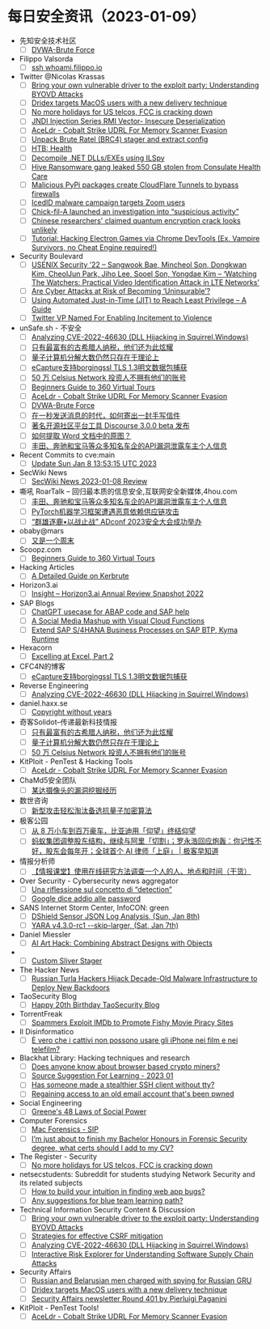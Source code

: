 # 每日安全资讯（2023-01-09）

- 先知安全技术社区
  - [ ] [DVWA-Brute Force](https://xz.aliyun.com/t/12014)
- Filippo Valsorda
  - [ ] [ssh whoami.filippo.io](https://words.filippo.io/dispatches/whoami-updated/)
- Twitter @Nicolas Krassas
  - [ ] [Bring your own vulnerable driver to the exploit party: Understanding BYOVD Attacks](https://twitter.com/Dinosn/status/1612160571796774916)
  - [ ] [Dridex targets MacOS users with a new delivery technique](https://twitter.com/Dinosn/status/1612148619104100353)
  - [ ] [No more holidays for US telcos, FCC is cracking down](https://twitter.com/Dinosn/status/1612075942813351937)
  - [ ] [JNDI Injection Series RMI Vector- Insecure Deserialization](https://twitter.com/Dinosn/status/1612075892754288640)
  - [ ] [AceLdr - Cobalt Strike UDRL For Memory Scanner Evasion](https://twitter.com/Dinosn/status/1612075767361425412)
  - [ ] [Unpack Brute Ratel (BRC4) stager and extract config](https://twitter.com/Dinosn/status/1611983139831701508)
  - [ ] [HTB: Health](https://twitter.com/Dinosn/status/1611978237160062978)
  - [ ] [Decompile .NET DLLs/EXEs using ILSpy](https://twitter.com/Dinosn/status/1611977999150104576)
  - [ ] [Hive Ransomware gang leaked 550 GB stolen from Consulate Health Care](https://twitter.com/Dinosn/status/1611977960201887744)
  - [ ] [Malicious PyPi packages create CloudFlare Tunnels to bypass firewalls](https://twitter.com/Dinosn/status/1611977926878035968)
  - [ ] [IcedID malware campaign targets Zoom users](https://twitter.com/Dinosn/status/1611977891796983808)
  - [ ] [Chick-fil-A launched an investigation into “suspicious activity”](https://twitter.com/Dinosn/status/1611977001631469571)
  - [ ] [Chinese researchers' claimed quantum encryption crack looks unlikely](https://twitter.com/Dinosn/status/1611976950461124609)
  - [ ] [Tutorial: Hacking Electron Games via Chrome DevTools (Ex. Vampire Survivors, no Cheat Engine required!)](https://twitter.com/Dinosn/status/1611976890688098307)
- Security Boulevard
  - [ ] [USENIX Security ’22 – Sangwook Bae, Mincheol Son, Dongkwan Kim, CheolJun Park, Jiho Lee, Sooel Son, Yongdae Kim – ‘Watching The Watchers: Practical Video Identification Attack in LTE Networks’](https://securityboulevard.com/2023/01/usenix-security-22-sangwook-bae-mincheol-son-dongkwan-kim-cheoljun-park-jiho-lee-sooel-son-yongdae-kim-watching-the-watchers-practical-video-identification-attack-in-lte-networks/)
  - [ ] [Are Cyber Attacks at Risk of Becoming ‘Uninsurable’?](https://securityboulevard.com/2023/01/are-cyber-attacks-at-risk-of-becoming-uninsurable/)
  - [ ] [Using Automated Just-in-Time (JIT) to Reach Least Privilege – A Guide](https://securityboulevard.com/2023/01/using-automated-just-in-time-jit-to-reach-least-privilege-a-guide/)
  - [ ] [Twitter VP Named For Enabling Incitement to Violence](https://securityboulevard.com/2023/01/twitter-vp-named-for-enabling-incitement-to-violence/)
- unSafe.sh - 不安全
  - [ ] [Analyzing CVE-2022-46630 (DLL Hijacking in Squirrel.Windows)](https://buaq.net/go-144661.html)
  - [ ] [只有最富有的古希腊人纳税，他们还为此炫耀](https://buaq.net/go-144670.html)
  - [ ] [量子计算机分解大数仍然只存在于理论上](https://buaq.net/go-144671.html)
  - [ ] [eCapture支持borgingssl TLS 1.3明文数据包捕获](https://buaq.net/go-144660.html)
  - [ ] [50 万 Celsius Network 投资人不拥有他们的账号](https://buaq.net/go-144672.html)
  - [ ] [Beginners Guide to 360 Virtual Tours](https://buaq.net/go-144658.html)
  - [ ] [AceLdr - Cobalt Strike UDRL For Memory Scanner Evasion](https://buaq.net/go-144647.html)
  - [ ] [DVWA-Brute Force](https://buaq.net/go-144636.html)
  - [ ] [在一秒发送消息的时代，如何寄出一封手写信件](https://buaq.net/go-144635.html)
  - [ ] [著名开源社区平台工具 Discourse 3.0.0 beta 发布](https://buaq.net/go-144633.html)
  - [ ] [如何提取 Word 文档中的原图？](https://buaq.net/go-144634.html)
  - [ ] [丰田、奔驰和宝马等众多知名车企的API漏洞泄露车主个人信息](https://buaq.net/go-144626.html)
- Recent Commits to cve:main
  - [ ] [Update Sun Jan  8 13:53:15 UTC 2023](https://github.com/trickest/cve/commit/f04d79c63f98b211dbf3fd47a1266964fdddd324)
- SecWiki News
  - [ ] [SecWiki News 2023-01-08 Review](http://www.sec-wiki.com/?2023-01-08)
- 嘶吼 RoarTalk – 回归最本质的信息安全,互联网安全新媒体,4hou.com
  - [ ] [丰田、奔驰和宝马等众多知名车企的API漏洞泄露车主个人信息](https://www.4hou.com/posts/mXJG)
  - [ ] [PyTorch机器学习框架遭遇恶意依赖供应链攻击](https://www.4hou.com/posts/VZBX)
  - [ ] [“群雄逐鹿•以战止战” ADconf 2023安全大会成功举办](https://www.4hou.com/posts/ykYn)
- obaby@mars
  - [ ] [又是一个周末](https://h4ck.org.cn/2023/01/%e5%8f%88%e6%98%af%e4%b8%80%e4%b8%aa%e5%91%a8%e6%9c%ab/)
- Scoopz.com
  - [ ] [Beginners Guide to 360 Virtual Tours](https://blog.scoopz.com/2023/01/08/beginners-guide-to-360-virtual-tours/)
- Hacking Articles
  - [ ] [A Detailed Guide on Kerbrute](https://www.hackingarticles.in/a-detailed-guide-on-kerbrute/)
- Horizon3.ai
  - [ ] [Insight – Horizon3.ai Annual Review Snapshot 2022](https://www.horizon3.ai/insight-horizon3-ai-annual-review-snapshot-2022/)
- SAP Blogs
  - [ ] [ChatGPT usecase for ABAP code and SAP help](https://blogs.sap.com/2023/01/08/chatgpt-usecase-for-abap-code-and-sap-help/)
  - [ ] [A Social Media Mashup with Visual Cloud Functions](https://blogs.sap.com/2023/01/08/a-social-media-mashup-with-visual-cloud-functions/)
  - [ ] [Extend SAP S/4HANA Business Processes on SAP BTP, Kyma Runtime](https://blogs.sap.com/2023/01/08/extend-sap-s-4hana-business-processes-on-sap-btp-kyma-runtime/)
- Hexacorn
  - [ ] [Excelling at Excel, Part 2](https://www.hexacorn.com/blog/2023/01/08/excelling-at-excel-part-2/)
- CFC4N的博客
  - [ ] [eCapture支持borgingssl TLS 1.3明文数据包捕获](https://www.cnxct.com/ecapture-boringssl-tls-1_3/)
- Reverse Engineering
  - [ ] [Analyzing CVE-2022-46630 (DLL Hijacking in Squirrel.Windows)](https://www.reddit.com/r/ReverseEngineering/comments/106m1yq/analyzing_cve202246630_dll_hijacking_in/)
- daniel.haxx.se
  - [ ] [Copyright without years](https://daniel.haxx.se/blog/2023/01/08/copyright-without-years/)
- 奇客Solidot–传递最新科技情报
  - [ ] [只有最富有的古希腊人纳税，他们还为此炫耀](https://www.solidot.org/story?sid=73835)
  - [ ] [量子计算机分解大数仍然只存在于理论上](https://www.solidot.org/story?sid=73834)
  - [ ] [50 万 Celsius Network 投资人不拥有他们的账号](https://www.solidot.org/story?sid=73833)
- KitPloit - PenTest & Hacking Tools
  - [ ] [AceLdr - Cobalt Strike UDRL For Memory Scanner Evasion](http://www.kitploit.com/2023/01/aceldr-cobalt-strike-udrl-for-memory.html)
- ChaMd5安全团队
  - [ ] [某达摄像头的漏洞挖掘经历](https://mp.weixin.qq.com/s?__biz=MzIzMTc1MjExOQ==&mid=2247508121&idx=1&sn=e34f59e53a1394600c7e768fcbf237f9&chksm=e89d8841dfea0157a63c1a15213306739f936f3b63aa8e32ae6657a87934aec82d60bfe046b8&scene=58&subscene=0#rd)
- 数世咨询
  - [ ] [新型攻击轻松淘汰备选抗量子加密算法](https://mp.weixin.qq.com/s?__biz=MzkxNzA3MTgyNg==&mid=2247496850&idx=1&sn=95690ddebf6a710f28d960f0c0296d5d&chksm=c144862ff6330f398d85d861733953083ce9a5598029658abce7437af1a65bd2610fd8120ae5&scene=58&subscene=0#rd)
- 极客公园
  - [ ] [从 8 万小车到百万豪车，比亚迪用「仰望」终结仰望](https://mp.weixin.qq.com/s?__biz=MTMwNDMwODQ0MQ==&mid=2652980115&idx=1&sn=efbea2d6fdf82e0f061d30d062205b30&chksm=7e543e254923b7333d609dfca166834be9f96dcb729e2146396a7f547d33724742a0c240ab4e&scene=58&subscene=0#rd)
  - [ ] [蚂蚁集团调整股东结构，继续与阿里「切割」；罗永浩回应炮轰：你记性不好，股东会每年开；全球首个 AI 律师「上庭」 | 极客早知道](https://mp.weixin.qq.com/s?__biz=MTMwNDMwODQ0MQ==&mid=2652980099&idx=1&sn=fa94d5b0862d18200d4b8dfa72bf7d4b&chksm=7e543e354923b7238cf85d994ef0159c42f3b5fab7f1d313d64477dc972c515a181933ebcd29&scene=58&subscene=0#rd)
- 情报分析师
  - [ ] [【情报课堂】使用在线研究方法调查一个人的人、地点和时间（干货）](https://mp.weixin.qq.com/s?__biz=MzA3Mjc1MTkwOA==&mid=2650522324&idx=1&sn=a452327531116b11159346abd0fc6b5a&chksm=8716ec9fb061658966739a712f98973b8b9d978d9c2c878aadb9c9425db4ca27a00d5455ab94&scene=58&subscene=0#rd)
- Over Security - Cybersecurity news aggregator
  - [ ] [Una riflessione sul concetto di “detection”](https://roccosicilia.com/2023/01/08/una-riflessione-sul-concetto-di-detection/)
  - [ ] [Google dice addio alle password](https://hackerjournal.it/11137/google-dice-addio-alle-password/)
- SANS Internet Storm Center, InfoCON: green
  - [ ] [DShield Sensor JSON Log Analysis, (Sun, Jan 8th)](https://isc.sans.edu/diary/rss/29412)
  - [ ] [YARA v4.3.0-rc1 --skip-larger, (Sat, Jan 7th)](https://isc.sans.edu/diary/rss/29410)
- Daniel Miessler
  - [ ] [AI Art Hack: Combining Abstract Designs with Objects](https://danielmiessler.com/blog/ai-art-hack-combining-abstract-designs-with-objects/)
- 
  - [ ] [Custom Sliver Stager](http://travisaltman.com/custom-sliver-stage/)
- The Hacker News
  - [ ] [Russian Turla Hackers Hijack Decade-Old Malware Infrastructure to Deploy New Backdoors](https://thehackernews.com/2023/01/russian-turla-hackers-hijack-decade-old.html)
- TaoSecurity Blog
  - [ ] [Happy 20th Birthday TaoSecurity Blog](https://taosecurity.blogspot.com/2023/01/happy-20th-birthday-taosecurity-blog.html)
- TorrentFreak
  - [ ] [Spammers Exploit IMDb to Promote Fishy Movie Piracy Sites](https://torrentfreak.com/spammers-exploit-imdb-to-promote-fishy-movie-piracy-sites-230108/)
- Il Disinformatico
  - [ ] [È vero che i cattivi non possono usare gli iPhone nei film e nei telefilm?](http://attivissimo.blogspot.com/2023/01/e-vero-che-i-cattivi-non-possono-usare.html)
- Blackhat Library: Hacking techniques and research
  - [ ] [Does anyone know about browser based crypto miners?](https://www.reddit.com/r/blackhat/comments/106mlnz/does_anyone_know_about_browser_based_crypto_miners/)
  - [ ] [Source Suggestion For Learning - 2023 01](https://www.reddit.com/r/blackhat/comments/106luvr/source_suggestion_for_learning_2023_01/)
  - [ ] [Has someone made a stealthier SSH client without tty?](https://www.reddit.com/r/blackhat/comments/106htry/has_someone_made_a_stealthier_ssh_client_without/)
  - [ ] [Regaining access to an old email account that's been pwned](https://www.reddit.com/r/blackhat/comments/1064x0b/regaining_access_to_an_old_email_account_thats/)
- Social Engineering
  - [ ] [Greene's 48 Laws of Social Power](https://www.reddit.com/r/SocialEngineering/comments/106ogyi/greenes_48_laws_of_social_power/)
- Computer Forensics
  - [ ] [Mac Forensics - SIP](https://www.reddit.com/r/computerforensics/comments/106ntc6/mac_forensics_sip/)
  - [ ] [I’m just about to finish my Bachelor Honours in Forensic Security degree, what certs should I add to my CV?](https://www.reddit.com/r/computerforensics/comments/1069ic4/im_just_about_to_finish_my_bachelor_honours_in/)
- The Register - Security
  - [ ] [No more holidays for US telcos, FCC is cracking down](https://go.theregister.com/feed/www.theregister.com/2023/01/08/in_brief_security/)
- netsecstudents: Subreddit for students studying Network Security and its related subjects
  - [ ] [How to build your intuition in finding web app bugs?](https://www.reddit.com/r/netsecstudents/comments/106k1lr/how_to_build_your_intuition_in_finding_web_app/)
  - [ ] [Any suggestions for blue team learning path?](https://www.reddit.com/r/netsecstudents/comments/1063xfj/any_suggestions_for_blue_team_learning_path/)
- Technical Information Security Content & Discussion
  - [ ] [Bring your own vulnerable driver to the exploit party: Understanding BYOVD Attacks](https://www.reddit.com/r/netsec/comments/106npon/bring_your_own_vulnerable_driver_to_the_exploit/)
  - [ ] [Strategies for effective CSRF mitigation](https://www.reddit.com/r/netsec/comments/106ltqf/strategies_for_effective_csrf_mitigation/)
  - [ ] [Analyzing CVE-2022-46630 (DLL Hijacking in Squirrel.Windows)](https://www.reddit.com/r/netsec/comments/106m46j/analyzing_cve202246630_dll_hijacking_in/)
  - [ ] [Interactive Risk Explorer for Understanding Software Supply Chain Attacks](https://www.reddit.com/r/netsec/comments/106rd3b/interactive_risk_explorer_for_understanding/)
- Security Affairs
  - [ ] [Russian and Belarusian men charged with spying for Russian GRU](https://securityaffairs.com/140507/intelligence/poland-charged-russian-gru-spies.html)
  - [ ] [Dridex targets MacOS users with a new delivery technique](https://securityaffairs.com/140488/malware/dridex-banking-malware-macos.html)
  - [ ] [Security Affairs newsletter Round 401 by Pierluigi Paganini](https://securityaffairs.com/140484/breaking-news/security-affairs-newsletter-round-401-by-pierluigi-paganini.html)
- KitPloit - PenTest Tools!
  - [ ] [AceLdr - Cobalt Strike UDRL For Memory Scanner Evasion](http://www.kitploit.com/2023/01/aceldr-cobalt-strike-udrl-for-memory.html)
